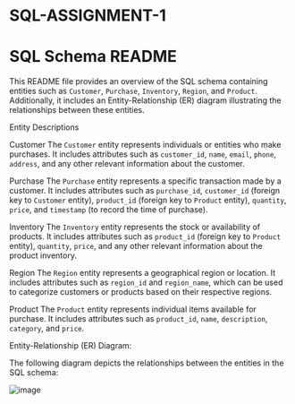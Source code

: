 # SQL-ASSIGNMENT-1
# SQL Schema README

This README file provides an overview of the SQL schema containing entities such as `Customer`, `Purchase`, `Inventory`, `Region`, and `Product`. Additionally, it includes an Entity-Relationship (ER) diagram illustrating the relationships between these entities.

Entity Descriptions

Customer
The `Customer` entity represents individuals or entities who make purchases. It includes attributes such as `customer_id`, `name`, `email`, `phone`, `address`, and any other relevant information about the customer.

Purchase
The `Purchase` entity represents a specific transaction made by a customer. It includes attributes such as `purchase_id`, `customer_id` (foreign key to `Customer` entity), `product_id` (foreign key to `Product` entity), `quantity`, `price`, and `timestamp` (to record the time of purchase).

Inventory
The `Inventory` entity represents the stock or availability of products. It includes attributes such as `product_id` (foreign key to `Product` entity), `quantity`, `price`, and any other relevant information about the product inventory.

Region
The `Region` entity represents a geographical region or location. It includes attributes such as `region_id` and `region_name`, which can be used to categorize customers or products based on their respective regions.

Product
The `Product` entity represents individual items available for purchase. It includes attributes such as `product_id`, `name`, `description`, `category`, and `price`.

Entity-Relationship (ER) Diagram:

The following diagram depicts the relationships between the entities in the SQL schema:

![image](https://github.com/Nivas2003/SQL-ASSIGNMENT-1/assets/112155795/03a3d416-6724-44ec-8096-d1666a5218cf)


